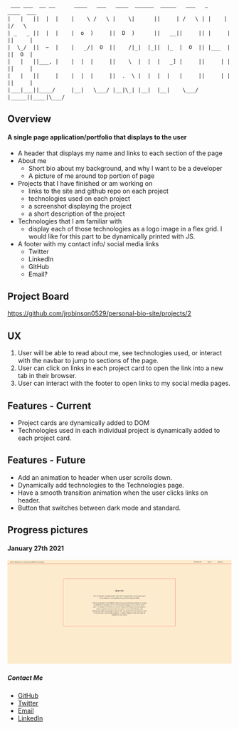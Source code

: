   ``` 
   ___ ___  __ __      ____   ___   ____  ______  _____   ___   _      ____  ___  
  |   |   ||  |  |    |    \ /   \ |    \|      ||     | /   \ | |    |    |/   \ 
  | _   _ ||  |  |    |  o  )     ||  D  )      ||   __||     || |     |  ||     |
  |  \_/  ||  ~  |    |   _/|  O  ||    /|_|  |_||  |_  |  O  || |___  |  ||  O  |
  |   |   ||___, |    |  |  |     ||    \  |  |  |   _] |     ||     | |  ||     |
  |   |   ||     |    |  |  |     ||  .  \ |  |  |  |   |     ||     | |  ||     |
  |___|___||____/     |__|   \___/ |__|\_| |__|  |__|    \___/ |_____||____|\___/ 
```
## Overview

  #### A single page application/portfolio that displays to the user
  - A header that displays my name and links to each section of the page
  - About me
    - Short bio about my background, and why I want to be a developer
    - A picture of me around top portion of page
  - Projects that I have finished or am working on
    - links to the site and github repo on each project
    - technologies used on each project
    - a screenshot displaying the project
    - a short description of the project
  - Technologies that I am familiar with
    - display each of those technologies as a logo image in a flex grid. I would like for this part to be dynamically printed with JS.
  - A footer with my contact info/ social media links
    - Twitter
    - LinkedIn
    - GitHub
    - Email?

  ## Project Board

  https://github.com/jrobinson0529/personal-bio-site/projects/2

  ## UX

  1. User will be able to read about me, see technologies used, or interact with the navbar to jump to sections of the page.
  2. User can click on links in each project card to open the link into a new tab in their browser.
  3. User can interact with the footer to open links to my social media pages.

  ## Features - Current
  - Project cards are dynamically added to DOM
  - Technologies used in each individual project is dynamically added to each project card.

  ## Features - Future
  - Add an animation to header when user scrolls down.
  - Dynamically add technologies to the Technologies page.
  - Have a smooth transition animation when the user clicks links on header.
  - Button that switches between dark mode and standard.

  ## Progress pictures

  #### January 27th 2021

  ![Portfolio page](img\progress-january-27-2021.gif)

  ##### Contact Me

  - [GitHub](https://github.com/jrobinson0529)
  - [Twitter](https://twitter.com/Jesserobinsons)
  - [Email](jesse0529robinson@gmail.com)
  - [LinkedIn](https://www.linkedin.com/in/jesse-robinson-980553205/)
